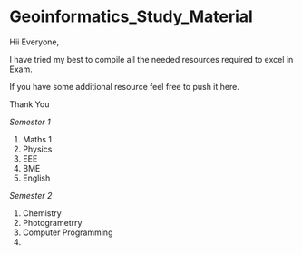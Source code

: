 # Geoinformatics_Study_Material

Hii Everyone,

 I have tried my best to compile all the needed resources required to excel in Exam.

 If you have some additional resource feel free to push it here.

 Thank You
 
 *Semester 1*
 1. Maths 1
 2. Physics
 3. EEE
 4. BME
 5. English


*Semester 2*
 1. Chemistry 
 2. Photogrametrry
 3. Computer Programming
 4. 

